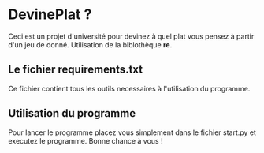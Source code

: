 # DevinePlat ?

Ceci est un projet d'université pour devinez à quel plat vous pensez à partir d'un jeu de donné.
Utilisation de la biblothèque **re**.

## Le fichier requirements.txt

Ce fichier contient tous les outils necessaires à l'utilisation du programme.

## Utilisation du programme

Pour lancer le programme placez vous simplement dans le fichier start.py et executez le programme.
Bonne chance à vous !
